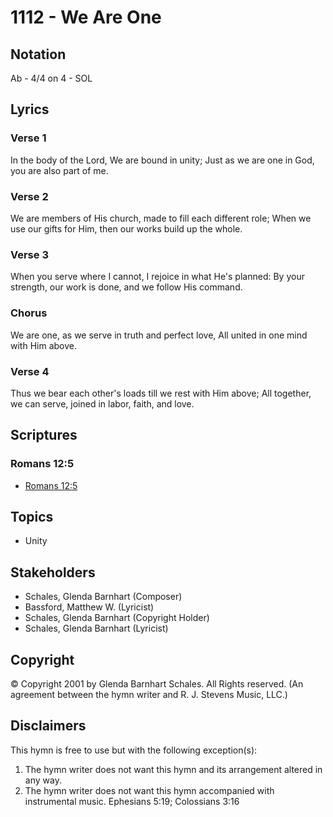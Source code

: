 # 1112 - We Are One

## Notation

Ab - 4/4 on 4 - SOL

## Lyrics

### Verse 1

In the body of the Lord, We are bound in unity; Just as we are one in God, you are also part of me.

### Verse 2

We are members of His church, made to fill each different role; When we use our gifts for Him, then our works build up the whole.

### Verse 3

When you serve where I cannot, I rejoice in what He's planned: By your strength, our work is done, and we follow His command.

### Chorus

We are one, as we serve in truth and perfect love, All united in one mind with Him above.

### Verse 4

Thus we bear each other's loads till we rest with Him above; All together, we can serve, joined in labor, faith, and love.


## Scriptures

### Romans 12:5

- [Romans 12:5](https://www.biblegateway.com/passage/?search=Romans%2012%3A5)


## Topics

- Unity

## Stakeholders

- Schales, Glenda Barnhart (Composer)
- Bassford, Matthew W. (Lyricist)
- Schales, Glenda Barnhart (Copyright Holder)
- Schales, Glenda Barnhart (Lyricist)

## Copyright

© Copyright 2001 by Glenda Barnhart Schales. All Rights reserved.
(An agreement between the hymn writer and R. J. Stevens Music, LLC.)

## Disclaimers

This hymn is free to use but with the following exception(s):
1. The hymn writer does not want this hymn and its arrangement altered in any way.
2. The hymn writer does not want this hymn accompanied with instrumental music.
Ephesians 5:19; Colossians 3:16

